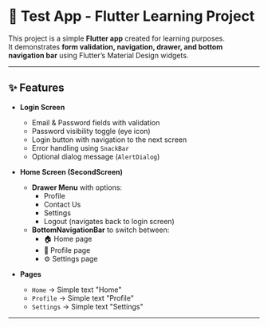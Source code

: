 # 🚀 Test App - Flutter Learning Project

This project is a simple **Flutter app** created for learning purposes.  
It demonstrates **form validation, navigation, drawer, and bottom navigation bar** using Flutter’s Material Design widgets.

---

## ✨ Features
- **Login Screen**
  - Email & Password fields with validation
  - Password visibility toggle (eye icon)
  - Login button with navigation to the next screen
  - Error handling using `SnackBar`
  - Optional dialog message (`AlertDialog`)

- **Home Screen (SecondScreen)**
  - **Drawer Menu** with options:
    - Profile
    - Contact Us
    - Settings
    - Logout (navigates back to login screen)
  - **BottomNavigationBar** to switch between:
    - 🏠 Home page
    - 👤 Profile page
    - ⚙️ Settings page

- **Pages**
  - `Home` → Simple text "Home"
  - `Profile` → Simple text "Profile"
  - `Settings` → Simple text "Settings"

---